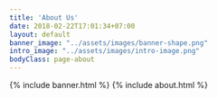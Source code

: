 ```yaml
---
title: 'About Us'
date: 2018-02-22T17:01:34+07:00
layout: default
banner_image: "../assets/images/banner-shape.png"
intro_image: "../assets/images/intro-image.png"
bodyClass: page-about
---
```


{% include banner.html %}
{% include about.html %}
